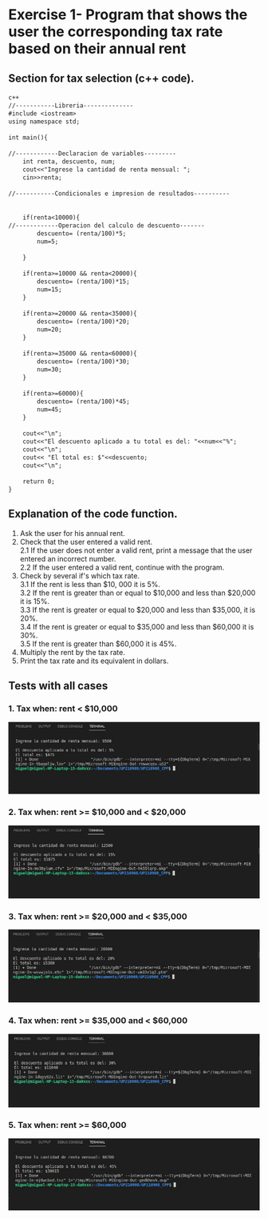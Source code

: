 # Exercise 1- Program that shows the user the corresponding tax rate based on their annual rent
## Section for tax selection (c++ code).
    c++
    //-----------Libreria--------------
    #include <iostream>
    using namespace std;

    int main(){

    //------------Declaracion de variables---------
        int renta, descuento, num;
        cout<<"Ingrese la cantidad de renta mensual: ";
        cin>>renta;

    //-----------Condicionales e impresion de resultados----------

    
        if(renta<10000){
    //------------Operacion del calculo de descuento-------
            descuento= (renta/100)*5;
            num=5;
            
        }

        if(renta>=10000 && renta<20000){
            descuento= (renta/100)*15;
            num=15;
        }

        if(renta>=20000 && renta<35000){
            descuento= (renta/100)*20;
            num=20;
        }

        if(renta>=35000 && renta<60000){
            descuento= (renta/100)*30;
            num=30;
        }

        if(renta>=60000){
            descuento= (renta/100)*45;
            num=45;
        }

        cout<<"\n";
        cout<<"El descuento aplicado a tu total es del: "<<num<<"%";
        cout<<"\n";
        cout<< "El total es: $"<<descuento;
        cout<<"\n";
        
        return 0;
    }
## Explanation of the code function.
1. Ask the user for his annual rent.
2. Check that the user entered a valid rent.   
2.1 If the user does not enter a valid rent, print a message that the user entered an incorrect number.  
2.2 If the user entered a valid rent, continue with the program.
3.  Check by several if's which tax rate.  
3.1 If the rent is less than $10, 000 it is 5%.  
3.2 If the rent is greater than or equal to $10,000 and less than $20,000 it is 15%.  
3.3 If the rent is greater or equal to $20,000 and less than $35,000, it is 20%.   
3.4 If the rent is greater or equal to $35,000 and less than $60,000 it is 30%.  
3.5 If the rent is greater than $60,000 it is 45%. 
4. Multiply the rent by the tax rate.
5. Print the tax rate and its equivalent in dollars. 

## Tests with all cases
### 1. Tax when: rent < $10,000
<div align="center">
<img src="UP210908_CPP/../../imagenes/imagen01.jpeg"/>
</div>

### 2. Tax when: rent >= $10,000 and < $20,000
<div align="center">
<img src="UP210908_CPP/../../imagenes/imagen02.jpeg"/>
</div>

### 3. Tax when: rent >= $20,000 and < $35,000
<div align="center">
<img src="UP210908_CPP/../../imagenes/imagen_03.jpeg"/>
</div>

### 4. Tax when: rent >= $35,000 and < $60,000
<div align="center">
<img src="UP210908_CPP/../../imagenes/imagen_04.jpeg"/>
</div>

### 5. Tax when: rent >= $60,000
<div align="center">
<img src="UP210908_CPP/../../imagenes/imagen_05.jpeg"/>
</div>
